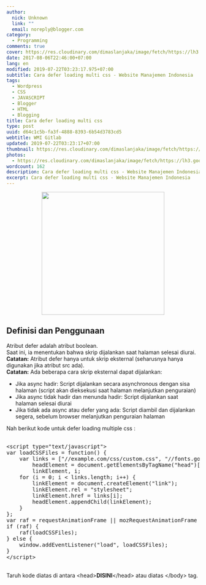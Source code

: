 ```yaml
---
author:
  nick: Unknown
  link: ""
  email: noreply@blogger.com
category:
  - Programming
comments: true
cover: https://res.cloudinary.com/dimaslanjaka/image/fetch/https://lh3.googleusercontent.com/proxy/osOBUo2W1kAeTZxgpk8ucxEhICG8CgcH-6-x1tgh_Lxix6DZhYKY3HTQlsK63ZE9LLsWprBq83sOK4iqA9g1N_QAe53OJE0CALp9aT3CA6MYQfh_w8fpZyb_J1k6mOcngON_epxQsKM_lRE=w384-h384-nc
date: 2017-08-06T22:46:00+07:00
lang: en
modified: 2019-07-22T03:23:17.975+07:00
subtitle: Cara defer loading multi css - Website Manajemen Indonesia
tags:
  - Wordpress
  - CSS
  - JAVASCRIPT
  - Blogger
  - HTML
  - Blogging
title: Cara defer loading multi css
type: post
uuid: d64c1c5b-fa3f-4888-8393-6b54d3783cd5
webtitle: WMI Gitlab
updated: 2019-07-22T03:23:17+07:00
thumbnail: https://res.cloudinary.com/dimaslanjaka/image/fetch/https://lh3.googleusercontent.com/proxy/osOBUo2W1kAeTZxgpk8ucxEhICG8CgcH-6-x1tgh_Lxix6DZhYKY3HTQlsK63ZE9LLsWprBq83sOK4iqA9g1N_QAe53OJE0CALp9aT3CA6MYQfh_w8fpZyb_J1k6mOcngON_epxQsKM_lRE=w384-h384-nc
photos:
  - https://res.cloudinary.com/dimaslanjaka/image/fetch/https://lh3.googleusercontent.com/proxy/osOBUo2W1kAeTZxgpk8ucxEhICG8CgcH-6-x1tgh_Lxix6DZhYKY3HTQlsK63ZE9LLsWprBq83sOK4iqA9g1N_QAe53OJE0CALp9aT3CA6MYQfh_w8fpZyb_J1k6mOcngON_epxQsKM_lRE=w384-h384-nc
wordcount: 162
description: Cara defer loading multi css - Website Manajemen Indonesia
excerpt: Cara defer loading multi css - Website Manajemen Indonesia
---
```


<div class="separator" style="clear: both; text-align: center;"><a href="https://res.cloudinary.com/dimaslanjaka/image/fetch/https://lh3.googleusercontent.com/proxy/osOBUo2W1kAeTZxgpk8ucxEhICG8CgcH-6-x1tgh_Lxix6DZhYKY3HTQlsK63ZE9LLsWprBq83sOK4iqA9g1N_QAe53OJE0CALp9aT3CA6MYQfh_w8fpZyb_J1k6mOcngON_epxQsKM_lRE=w384-h384-nc" imageanchor="1" style="margin-left: 1em; margin-right: 1em;" rel="noopener noreferer nofollow"><img border="0" data-original-height="384" data-original-width="384" height="320" src="https://res.cloudinary.com/dimaslanjaka/image/fetch/https://lh3.googleusercontent.com/proxy/osOBUo2W1kAeTZxgpk8ucxEhICG8CgcH-6-x1tgh_Lxix6DZhYKY3HTQlsK63ZE9LLsWprBq83sOK4iqA9g1N_QAe53OJE0CALp9aT3CA6MYQfh_w8fpZyb_J1k6mOcngON_epxQsKM_lRE=w384-h384-nc" width="320"></a></div><h2>Definisi dan Penggunaan</h2>Atribut defer adalah atribut boolean.<br>Saat ini, ia menentukan bahwa skrip dijalankan saat halaman selesai diurai.<br><strong>Catatan:</strong> Atribut defer hanya untuk skrip eksternal (seharusnya hanya digunakan jika atribut src ada).<br><strong>Catatan:</strong> Ada beberapa cara skrip eksternal dapat dijalankan:<br><ul><li> Jika async hadir: Script dijalankan secara asynchronous dengan sisa halaman (script akan dieksekusi saat halaman melanjutkan penguraian) </li><li> Jika async tidak hadir dan menunda hadir: Script dijalankan saat halaman selesai diurai </li><li> Jika tidak ada async atau defer yang ada: Script diambil dan dijalankan segera, sebelum browser melanjutkan penguraian halaman </li></ul><div>Nah berikut kode untuk defer loading multiple css :</div><div><br></div><pre>&lt;script type="text/javascript"&gt;<br>var loadCSSFiles = function() {<br>    var links = ["//example.com/css/custom.css", "//fonts.googleapis.com/css?family=PT+Sans", "//maxcdn.bootstrapcdn.com/font-awesome/4.3.0/css/font-awesome.min.css"],<br>        headElement = document.getElementsByTagName("head")[0],<br>        linkElement, i;<br>    for (i = 0; i &lt; links.length; i++) {<br>        linkElement = document.createElement("link");<br>        linkElement.rel = "stylesheet";<br>        linkElement.href = links[i];<br>        headElement.appendChild(linkElement);<br>    }<br>};<br>var raf = requestAnimationFrame || mozRequestAnimationFrame || webkitRequestAnimationFrame || msRequestAnimationFrame;<br>if (raf) {<br>    raf(loadCSSFiles);<br>} else {<br>    window.addEventListener("load", loadCSSFiles);<br>}<br>&lt;/script&gt;</pre><br>Taruh kode diatas di antara &lt;head&gt;<b>DISINI</b>&lt;/head&gt; atau diatas &lt;/body&gt; tag.